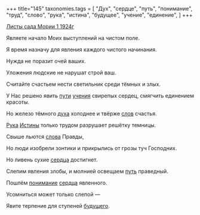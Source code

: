 +++
title="145"
taxonomies.tags = [
 "Дух",
 "сердце",
 "путь",
 "понимание",
 "труд",
 "слово",
 "рука",
 "истина",
 "будущее",
 "учение",
 "единение",
]
+++

[Листы сада Мории 1 1924г](/agni/1924)

Являете начало Моих выступлений на чистом поле.   

Я время назначу для явления каждого чистого начинания.   

Нужда не поразит очей ваших.   

Уложения людские не нарушат строй ваш.   

Считайте счастьем нести светильник среди тёмных и злых.   

У Нас решено явить [пути](/tags/[путь](/tags/путь)) [учения](/tags/учение) свирепых сердец, смягчить единением красоты.   

Но железо тёмного [духа](/tags/Дух) холоднее и твёрже [слов](/tags/слово) счастья.   

[Рука](/tags/рука) [Истины](/tags/истина) только трудом разрушает решётку темницы.   

Свыше льются [слова](/tags/слово) Правды,   

Но люди изобрели зонтики и прикрылись от грозы туч Господних.   

Но ливень сухие [сердца](/tags/сердце) достигнет.   

Слепим явления злобы, и молнией освещаем [путь](/tags/путь) праведный.   

Пошлём [понимание](/tags/понимание) [сердца](/tags/сердце) явленного.   

Усомниться может только слепой —    

Явите терпение для ступеней [будущего](/tags/будущее).   

